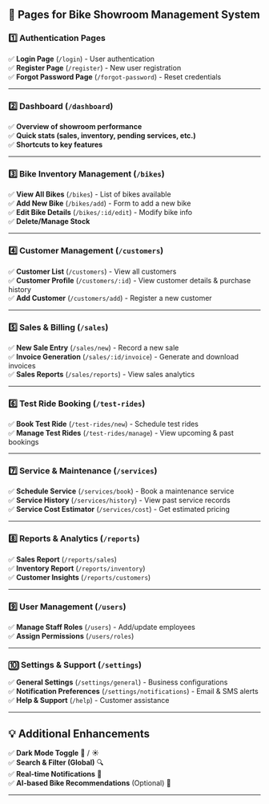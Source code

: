 

## **🚀 Pages for Bike Showroom Management System**  

### **1️⃣ Authentication Pages**  
✅ **Login Page** (`/login`) - User authentication  
✅ **Register Page** (`/register`) - New user registration  
✅ **Forgot Password Page** (`/forgot-password`) - Reset credentials  

---

### **2️⃣ Dashboard** (`/dashboard`)  
✅ **Overview of showroom performance**  
✅ **Quick stats (sales, inventory, pending services, etc.)**  
✅ **Shortcuts to key features**  

---

### **3️⃣ Bike Inventory Management** (`/bikes`)  
✅ **View All Bikes** (`/bikes`) - List of bikes available  
✅ **Add New Bike** (`/bikes/add`) - Form to add a new bike  
✅ **Edit Bike Details** (`/bikes/:id/edit`) - Modify bike info  
✅ **Delete/Manage Stock**  

---

### **4️⃣ Customer Management** (`/customers`)  
✅ **Customer List** (`/customers`) - View all customers  
✅ **Customer Profile** (`/customers/:id`) - View customer details & purchase history  
✅ **Add Customer** (`/customers/add`) - Register a new customer  

---

### **5️⃣ Sales & Billing** (`/sales`)  
✅ **New Sale Entry** (`/sales/new`) - Record a new sale  
✅ **Invoice Generation** (`/sales/:id/invoice`) - Generate and download invoices  
✅ **Sales Reports** (`/sales/reports`) - View sales analytics  

---

### **6️⃣ Test Ride Booking** (`/test-rides`)  
✅ **Book Test Ride** (`/test-rides/new`) - Schedule test rides  
✅ **Manage Test Rides** (`/test-rides/manage`) - View upcoming & past bookings  

---

### **7️⃣ Service & Maintenance** (`/services`)  
✅ **Schedule Service** (`/services/book`) - Book a maintenance service  
✅ **Service History** (`/services/history`) - View past service records  
✅ **Service Cost Estimator** (`/services/cost`) - Get estimated pricing  

---

### **8️⃣ Reports & Analytics** (`/reports`)  
✅ **Sales Report** (`/reports/sales`)  
✅ **Inventory Report** (`/reports/inventory`)  
✅ **Customer Insights** (`/reports/customers`)  

---

### **9️⃣ User Management** (`/users`)  
✅ **Manage Staff Roles** (`/users`) - Add/update employees  
✅ **Assign Permissions** (`/users/roles`)  

---

### **🔟 Settings & Support** (`/settings`)  
✅ **General Settings** (`/settings/general`) - Business configurations  
✅ **Notification Preferences** (`/settings/notifications`) - Email & SMS alerts  
✅ **Help & Support** (`/help`) - Customer assistance  

---

## **💡 Additional Enhancements**  
✅ **Dark Mode Toggle** 🌙 / ☀️  
✅ **Search & Filter (Global)** 🔍  
✅ **Real-time Notifications** 📢  
✅ **AI-based Bike Recommendations** (Optional) 🤖  

---
